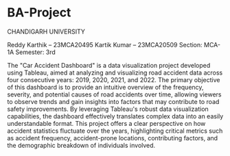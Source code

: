 # BA-Project

CHANDIGARH UNIVERSITY

Reddy Karthik – 23MCA20495
Kartik Kumar – 23MCA20509 
Section: MCA-1A 
Semester: 3rd



The "Car Accident Dashboard" is a data visualization project developed using Tableau, aimed at analyzing and visualizing road accident data across four consecutive years: 2019, 2020, 2021, and 2022. The primary objective of this dashboard is to provide an intuitive overview of the frequency, severity, and potential causes of road accidents over time, allowing viewers to observe trends and gain insights into factors that may contribute to road safety improvements.
By leveraging Tableau's robust data visualization capabilities, the dashboard effectively translates complex data into an easily understandable format. This project offers a clear perspective on how accident statistics fluctuate over the years, highlighting critical metrics such as accident frequency, accident-prone locations, contributing factors, and the demographic breakdown of individuals involved.
